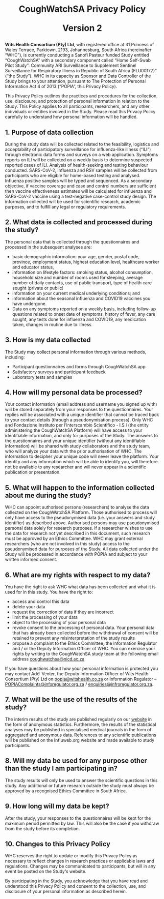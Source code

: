 <h1 style="text-align: center">
  <p>CoughWatchSA Privacy Policy</p>
  <p>Version 2</p>
</h1>

**Wits Health Consortium (Pty) Ltd**, with registered office at 31 Princess of Wales Terrace, Parktown, 2193, Johannesburg, South Africa (hereinafter “WHC”), is currently conducting a Sanofi Pasteur funded Study entitled “CoughWatchSA” with a secondary component called “Home Self-Swab Pilot Study”: Community ARI Surveillance to Supplement Sentinel Surveillance for Respiratory Illness in Republic of South Africa (FLU00177)” (“the Study”). WHC in its capacity as Sponsor and Data Controller of the Study brings to your attention, pursuant to The Protection of Personal Information Act 4 of 2013 (“POPIA”, this Privacy Policy).

This Privacy Policy outlines the practices and procedures for the collection, use, disclosure, and protection of personal information in relation to the Study. This Policy applies to all participants, researchers, and any other individuals or entities involved in the Study. Please read this Privacy Policy carefully to understand how personal information will be handled.

## 1. Purpose of data collection

During the study data will be collected related to the feasibility, logistics and acceptability of participatory surveillance for influenza-like illness (“ILI”) through electronic data forms and surveys on a web application. Symptoms reports on ILI will be collected on a weekly basis to determine suspected reported cases of ILI. Analysis of health-seeking and testing behaviour conducted. SARS-CoV-2, influenza and RSV samples will be collected from participants who are eligible for home-based testing and analysed. Influenza positive samples will be typed and sequenced. As a secondary objective, if vaccine coverage and case and control numbers are sufficient then vaccine effectiveness estimates will be calculated for influenza and SARS-CoV-2 vaccine using a test-negative case-control study design. The information collected will be used for scientific research, academic purposes, and to fulfill any legal or regulatory requirements.

## 2. What data is collected and processed during the study?

The personal data that is collected through the questionnaires and processed in the subsequent analyses are:

- basic demographic information: your age, gender, postal code, province, employment status, highest education level, healthcare worker and educator status,
- information on lifestyle factors: smoking status, alcohol consumption, household size and number of rooms used for sleeping, average number of daily contacts, use of public transport, type of health care sought (private or public)
- information on your current medical underlying conditions; and
- information about the seasonal influenza and COVID19 vaccines you have undergone.
- Data on any symptoms reported on a weekly basis, including follow-up questions related to onset date of symptoms, history of fever, any care sought, any tests done for influenza and COVID19, any medication taken, changes in routine due to illness.

## 3. How is my data collected

The Study may collect personal information through various methods, including:

- Participant questionnaires and forms through CoughWatchSA app
- Satisfactory surveys and participant feedback
- Laboratory tests and samples

## 4. How will my personal data be processed?

Your contact information (email address and username you signed up with) will be stored separately from your responses to the questionnaires. Your replies will be associated with a unique identifier that cannot be traced back to your contact details (through a pseudonymisation process). Only WHC and Fondazione Instituto per l’Interscambio Scientifico - I.S.I (the entity administering the CoughWatchSA Platform) will have access to your identifiable information, and only for purposes of the Study. The answers to the questionnaires and your unique identifier (without any identifiable information) will be shared with study collaborators and the study team, who will analyze your data with the prior authorisation of WHC. The information to decipher your unique code will never leave the platform. Your identity and any information which will be able to identify you, will therefore not be available to any researcher and will never appear in a scientific publication or presentation.

## 5. What will happen to the information collected about me during the study?

WHC can appoint authorised persons (researchers) to analyse the data collected on the CoughWatchSA Platform. Those authorised to process will only have access to the pseudonymised data (i.e. your answers and study identifier) as described above.
Authorised persons may use pseudonymised personal data solely for research purposes. If a researcher wishes to use the data for research not yet described in this document, such research must be approved by an Ethics Committee.
WHC may grant external researchers (who are not involved in this study) access to the pseudonymised data for purposes of the Study.
All data collected under the Study will be processed in accordance with POPIA and subject to your written informed consent.

## 6. What are my rights with respect to my data?

You have the right to ask WHC what data has been collected and what it is used for in this study.
You have the right to:

- access and control this data
- delete your data
- request the correction of data if they are incorrect
- limit the processing of your data
- object to the processing of your personal data
- revoke consent to the processing of personal data. Your personal data that has already been collected before the withdrawal of consent will be retained to prevent any misinterpretation of the study results
- propose a complaint to the Ethics Committee, the Information Regulator and / or the Deputy Information Officer of WHC.
  You can exercise your rights by writing to the CoughWatchSA study team at the following email address coughwatchsa@nicd.ac.za.

If you have questions about how your personal information is protected you may contact Adél Venter, the Deputy Information Officer of Wits Health Consortium (Pty) Ltd on popia@witshealth.co.za or Information Regulator – POPIAComplaints@inforegulator.org.za / enquiries@infroregulator.org.za.

## 7. What will be the use of the results of the study?

The interim results of the study are published regularly on our [website](www.coughwatchsa.ac.za) in the form of anonymous statistics. Furthermore, the results of the statistical analyses may be published in specialised medical journals in the form of aggregated and anonymous data. References to any scientific publications will be published on the Influweb.org website and made available to study participants.

## 8. Will my data be used for any purpose other than the study I am participating in?

The study results will only be used to answer the scientific questions in this study. Any additional or future research outside the study must always be approved by a recognised Ethics Committee in South Africa.

## 9. How long will my data be kept?

After the study, your responses to the questionnaires will be kept for the maximum period permitted by law. This will also be the case if you withdraw from the study before its completion.

## 10. Changes to this Privacy Policy

WHC reserves the right to update or modify this Privacy Policy as necessary to reflect changes in research practices or applicable laws and regulations. Changes may be communicated to participants, but will in any event be posted on the Study's website.

By participating in the Study, you acknowledge that you have read and understood this Privacy Policy and consent to the collection, use, and disclosure of your personal information as described herein.

